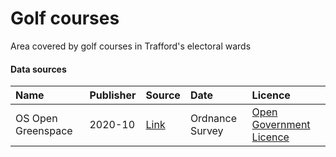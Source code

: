 # Golf courses

Area covered by golf courses in Trafford's electoral wards

#### Data sources

| Name          | Publisher     | Source        | Date          | Licence       |
| :------------- | :------------- | :------------- | :------------- | :------------- |
| OS Open Greenspace | 2020-10 | [Link](https://www.ordnancesurvey.co.uk/business-government/products/open-map-greenspace) | Ordnance Survey | [Open Government Licence](http://www.nationalarchives.gov.uk/doc/open-government-licence/version/3/) |
